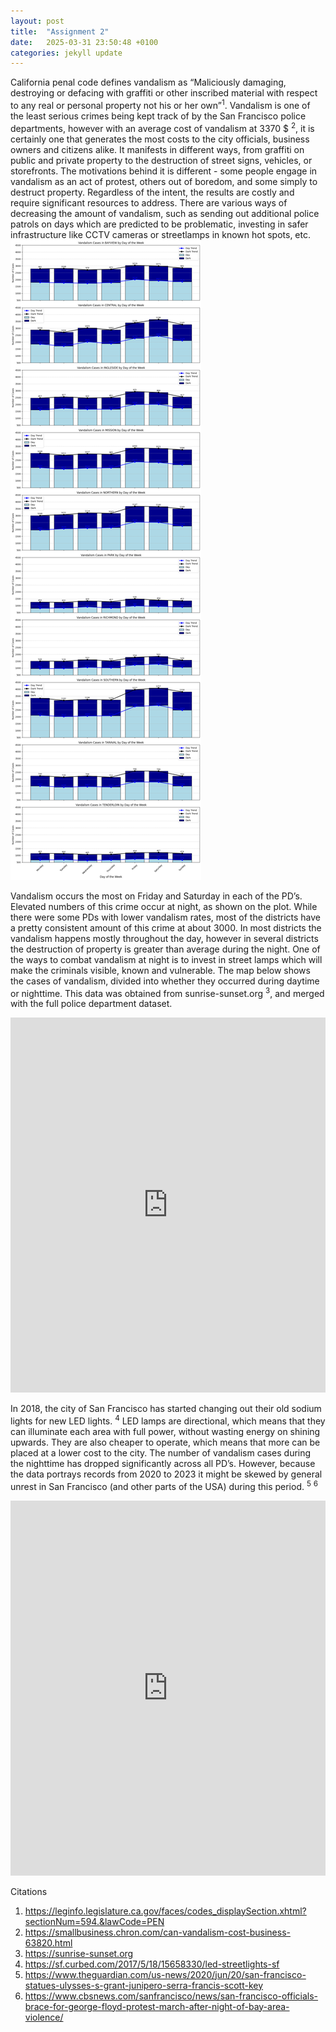 ```yaml
---
layout: post
title:  "Assignment 2"
date:   2025-03-31 23:50:48 +0100
categories: jekyll update
---
```

California penal code defines vandalism as “Maliciously damaging, destroying or defacing with graffiti or other inscribed material with respect to any real or personal property not his or her own”<sup>1</sup>. Vandalism is one of the least serious crimes being kept track of by the San Francisco police departments, however with an average cost of vandalism at 3370 $ <sup>2</sup>, it is certainly one that generates the most costs to the city officials, business owners and citizens alike. It manifests in different ways, from graffiti on public and private property to the destruction of street signs, vehicles, or storefronts. The motivations behind it is different - some people engage in vandalism as an act of protest, others out of boredom, and some simply to destruct property. Regardless of the intent, the results are costly and require significant resources to address. There are various ways of decreasing the amount of vandalism, such as sending out additional police patrols on days which are predicted to be problematic, investing in safer infrastructure like CCTV cameras or streetlamps in known hot spots, etc. 
![Image](/assets/dnb.png)

Vandalism occurs the most on Friday and Saturday in each of the PD’s. Elevated numbers of this crime occur at night, as shown on the plot. While there were some PDs with lower vandalism rates, most of the districts have a pretty consistent amount of this crime at about 3000. In most districts the vandalism happens mostly throughout the day, however in several districts the destruction of property is greater than average during the night. One of the ways to combat vandalism at night is to invest in street lamps which will make the criminals visible, known and vulnerable. The map below shows the cases of vandalism, divided into whether they occurred during daytime or nighttime. This data was obtained from sunrise-sunset.org <sup>3</sup>, and merged with the full police department dataset.

<iframe src="https://zbyslawmateo.github.io/assets/vandalism_map.html" width="100%" height="600px" style="border:none;"></iframe>

In 2018, the city of San Francisco has started changing out their old sodium lights for new LED lights. <sup>4</sup> LED lamps are directional, which means that they can illuminate each area with full power, without wasting energy on shining upwards. They are also cheaper to operate, which means that more can be placed at a lower cost to the city.  The number of vandalism cases during the nighttime has dropped significantly across all PD’s. However, because the data portrays records from 2020 to 2023 it might be skewed by general unrest in San Francisco (and other parts of the USA) during this period. <sup>5</sup> <sup>6</sup>

<iframe src="https://zbyslawmateo.github.io/assets/bokeh_plot.html" width="100%" height="600px" style="border:none;"></iframe>

Citations

1.	https://leginfo.legislature.ca.gov/faces/codes_displaySection.xhtml?sectionNum=594.&lawCode=PEN
2.	https://smallbusiness.chron.com/can-vandalism-cost-business-63820.html
3.	https://sunrise-sunset.org
4.	https://sf.curbed.com/2017/5/18/15658330/led-streetlights-sf
5.	https://www.theguardian.com/us-news/2020/jun/20/san-francisco-statues-ulysses-s-grant-junipero-serra-francis-scott-key 
6.	https://www.cbsnews.com/sanfrancisco/news/san-francisco-officials-brace-for-george-floyd-protest-march-after-night-of-bay-area-violence/
